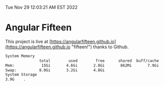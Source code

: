 Tue Nov 29 12:03:21 AM EST 2022

# Angular Fifteen


This project is live at [https://angularfifteen.github.io](https://angularfifteen.github.io "fifteen!") thanks to Github.

```bash
System Memory
               total        used        free      shared  buff/cache   available
Mem:            15Gi       4.6Gi       2.8Gi       862Mi       7.9Gi       9.5Gi
Swap:          8.0Gi       3.2Gi       4.8Gi
System Storage
3.9G	.
```
